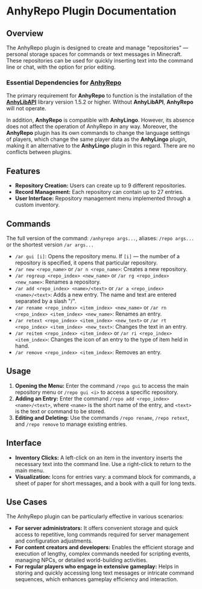 # AnhyRepo Plugin Documentation

## Overview

The AnhyRepo plugin is designed to create and manage "repositories" — personal storage spaces for commands or text messages in Minecraft. These repositories can be used for quickly inserting text into the command line or chat, with the option for prior editing.

### Essential Dependencies for [**AnhyRepo**](https://dev.anh.ink/AnhyRepo/)
The primary requirement for **AnhyRepo** to function is the installation of the [**AnhyLibAPI**](https://dev.anh.ink/anhylibapi/) library version 1.5.2 or higher. Without **AnhyLibAPI**, **AnhyRepo** will not operate.

In addition, **AnhyRepo** is compatible with **AnhyLingo**. However, its absence does not affect the operation of AnhyRepo in any way. Moreover, the **AnhyRepo** plugin has its own commands to change the language settings of players, which change the same player data as the **AnhyLingo** plugin, making it an alternative to the **AnhyLingo** plugin in this regard. There are no conflicts between plugins.

## Features

- **Repository Creation:** Users can create up to 9 different repositories.
- **Record Management:** Each repository can contain up to 27 entries.
- **User Interface:** Repository management menu implemented through a custom inventory.

## Commands

The full version of the command: `/anhyrepo args...`, aliases: `/repo args...` or the shortest version `/ar args...`

- `/ar gui [i]`: Opens the repository menu. If `[i]` — the number of a repository is specified, it opens that particular repository.
- `/ar new <repo_name>` or `/ar n <repo_name>`: Creates a new repository.
- `/ar regroup <repo_index> <new_name>` or `/ar rg <repo_index> <new_name>`: Renames a repository.
- `/ar add <repo_index> <name>/<text>` or `/ar a <repo_index> <name>/<text>`: Adds a new entry. The name and text are entered separated by a slash "/".
- `/ar rename <repo_index> <item_index> <new_name>` or `/ar rn <repo_index> <item_index> <new_name>`: Renames an entry.
- `/ar retext <repo_index> <item_index> <new_text>` or `/ar rt <repo_index> <item_index> <new_text>`: Changes the text in an entry.
- `/ar reitem <repo_index> <item_index>` or `/ar ri <repo_index> <item_index>`: Changes the icon of an entry to the type of item held in hand.
- `/ar remove <repo_index> <item_index>`: Removes an entry.

## Usage

1. **Opening the Menu:** Enter the command `/repo gui` to access the main repository menu or `/repo gui <i>` to access a specific repository.
2. **Adding an Entry:** Enter the command `/repo add <repo_index> <name>/<text>`, where `<name>` is the short name of the entry, and `<text>` is the text or command to be stored.
3. **Editing and Deleting:** Use the commands `/repo rename`, `/repo retext`, and `/repo remove` to manage existing entries.

## Interface

- **Inventory Clicks:** A left-click on an item in the inventory inserts the necessary text into the command line. Use a right-click to return to the main menu.
- **Visualization:** Icons for entries vary: a command block for commands, a sheet of paper for short messages, and a book with a quill for long texts.

## Use Cases

The AnhyRepo plugin can be particularly effective in various scenarios:
- **For server administrators:** It offers convenient storage and quick access to repetitive, long commands required for server management and configuration adjustments.
- **For content creators and developers:** Enables the efficient storage and execution of lengthy, complex commands needed for scripting events, managing NPCs, or detailed world-building activities.
- **For regular players who engage in extensive gameplay:** Helps in storing and quickly accessing long text messages or intricate command sequences, which enhances gameplay efficiency and interaction.
